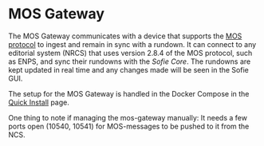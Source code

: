 # MOS Gateway

The MOS Gateway communicates with a device that supports the [MOS protocol](http://mosprotocol.com/wp-content/MOS-Protocol-Documents/MOS-Protocol-2.8.4-Current.htm) to ingest and remain in sync with a rundown. It can connect to any editorial system \(NRCS\) that uses version 2.8.4 of the MOS protocol, such as ENPS, and sync their rundowns with the _Sofie&nbsp;Core_. The rundowns are kept updated in real time and any changes made will be seen in the Sofie GUI.

The setup for the MOS Gateway is handled in the Docker Compose in the [Quick Install](../../installing-sofie-server-core.md) page.

One thing to note if managing the mos-gateway manually: It needs a few ports open \(10540, 10541\) for MOS-messages to be pushed to it from the NCS.


